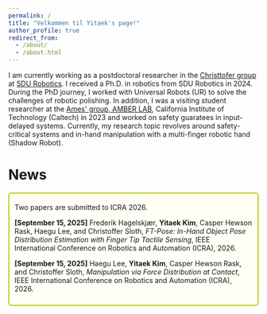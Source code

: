```yaml
---
permalink: /
title: "Velkommen til Yitaek's page!"
author_profile: true
redirect_from: 
  - /about/
  - /about.html
---
```


I am currently working as a postdoctoral researcher in the [Christtofer group](https://portal.findresearcher.sdu.dk/en/persons/chsl) at [SDU Robotics](https://www.sdu.dk/en/forskning/sdurobotics). I received a Ph.D. in robotics from SDU Robotics in 2024. During the PhD journey, I worked with Universal Robots (UR) to solve the challenges of robotic polishing. In addition, I was a visiting student researcher at the [Ames' group, AMBER LAB](http://www.bipedalrobotics.com/), California Institute of Technology (Caltech) in 2023 and worked on safety guaratees in input-delayed systems. Currently, my research topic revolves around safety-critical systems and in-hand manipulation with a multi-finger robotic hand (Shadow Robot).

News
======

<div style="border: 2px solid #b8cc00ff; background-color: #fffef5ff; padding:0.75em; margin:0.5em 0; border-radius:6px;">

  <div style="margin-top:0.6em;">
    Two papers are submitted to ICRA 2026.
  </div>

<strong>[September 15, 2025]</strong>  Frederik Hagelskjær, <strong>Yitaek Kim</strong>, Casper Hewson Rask, Haegu Lee, and Christoffer Sloth, <em>FT-Pose: In-Hand Object Pose Distribution Estimation with Finger Tip Tactile Sensing</em>, IEEE International Conference on Robotics and Automation (ICRA), 2026.

 <p style="margin-bottom:0.6em;"></p>

<strong>[September 15, 2025]</strong>  Haegu Lee, <strong>Yitaek Kim</strong>, Casper Hewson Rask, and Christoffer Sloth, <em>Manipulation via Force Distribution at Contact</em>, IEEE International Conference on Robotics and Automation (ICRA), 2026.
</div>

<div style="margin-top:0.6em;">


<!-- <div style="border: 2px solid #fdfdfdff; background-color: #fffef5ff; padding:0.75em; margin:0.5em 0; border-radius:6px;">

  <strong style="color:#CC0000;">[June 24, 2025]</strong> I am honored to give a presentation titled, <em>"Safety-Ensured Modern Applications under Model Uncertainty"</em> in the workshop, <em>"Safe Control and Learning in Autonomous Systems"</em>, <a href="https://ecc25.csiefoundation.am/">Link</a>.
  
  <div style="margin-top:0.6em;">
    Three papers are accepted and presented in ECC 2025!
  </div>

  <p style="margin-bottom:1em;"></p>
  
  <p><strong>[June 25, 2025]</strong> "Robust Adaptive Safe Robotic Grasping with Tactile Sensing" by Yitaek Kim, Jeeseop Kim, Albert Hao Li, Aaron Ames, Christoffer Sloth, <a href="https://arxiv.org/pdf/2411.07833">arXiv</a></p>

  <p><strong>[June 25, 2025]</strong> "Minimizing Conservatism in Safety-Critical Control for Input-Delayed Systems Via Adaptive Delay Estimation" by Yitaek Kim, Ersin Das, Jeeseop Kim, Aaron Ames, Joel W. Burdick, Christoffer Sloth, <a href="https://arxiv.org/pdf/2411.17277">arXiv</a></p>

  <p><strong>[June 25, 2025]</strong> "Robust Adaptive Time-Varying Control Barrier Function with Application to Robotic Surface Treatment" by Yitaek Kim, Christoffer Sloth, <a href="https://arxiv.org/pdf/2506.14249">arXiv</a></p>

  <div style="margin-top:0.6em;">
    Our paper is accepted in IROS 2025!
  </div>

  <p style="margin-bottom:1em;"></p>
  
  <p><strong>[June 16, 2025]</strong> "  Trajectory Optimization for In-Hand Manipulation with Tactile Force Control" by Haegu Lee*, Yitaek Kim, Victor Melbye Staven, Christoffer, <a href="https://arxiv.org/pdf/2503.08222">arXiv</a></p>

</div> -->
